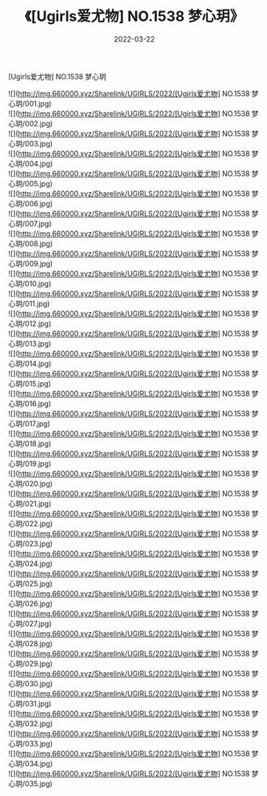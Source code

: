 ﻿---
layout: post
title:  《[Ugirls爱尤物] NO.1538 梦心玥》
date:   2022-03-22
img: http://img.660000.xyz/Sharelink/UGIRLS/2022/[Ugirls爱尤物] NO.1538 梦心玥/000.jpg
categories: [美女, 清纯, 唯美]
---

[Ugirls爱尤物] NO.1538 梦心玥

 ![](http://img.660000.xyz/Sharelink/UGIRLS/2022/[Ugirls爱尤物] NO.1538 梦心玥/001.jpg) <br>![](http://img.660000.xyz/Sharelink/UGIRLS/2022/[Ugirls爱尤物] NO.1538 梦心玥/002.jpg) <br>![](http://img.660000.xyz/Sharelink/UGIRLS/2022/[Ugirls爱尤物] NO.1538 梦心玥/003.jpg) <br>![](http://img.660000.xyz/Sharelink/UGIRLS/2022/[Ugirls爱尤物] NO.1538 梦心玥/004.jpg) <br>![](http://img.660000.xyz/Sharelink/UGIRLS/2022/[Ugirls爱尤物] NO.1538 梦心玥/005.jpg) <br>![](http://img.660000.xyz/Sharelink/UGIRLS/2022/[Ugirls爱尤物] NO.1538 梦心玥/006.jpg) <br>![](http://img.660000.xyz/Sharelink/UGIRLS/2022/[Ugirls爱尤物] NO.1538 梦心玥/007.jpg) <br>![](http://img.660000.xyz/Sharelink/UGIRLS/2022/[Ugirls爱尤物] NO.1538 梦心玥/008.jpg) <br>![](http://img.660000.xyz/Sharelink/UGIRLS/2022/[Ugirls爱尤物] NO.1538 梦心玥/009.jpg) <br>![](http://img.660000.xyz/Sharelink/UGIRLS/2022/[Ugirls爱尤物] NO.1538 梦心玥/010.jpg) <br>![](http://img.660000.xyz/Sharelink/UGIRLS/2022/[Ugirls爱尤物] NO.1538 梦心玥/011.jpg) <br>![](http://img.660000.xyz/Sharelink/UGIRLS/2022/[Ugirls爱尤物] NO.1538 梦心玥/012.jpg) <br>![](http://img.660000.xyz/Sharelink/UGIRLS/2022/[Ugirls爱尤物] NO.1538 梦心玥/013.jpg) <br>![](http://img.660000.xyz/Sharelink/UGIRLS/2022/[Ugirls爱尤物] NO.1538 梦心玥/014.jpg) <br>![](http://img.660000.xyz/Sharelink/UGIRLS/2022/[Ugirls爱尤物] NO.1538 梦心玥/015.jpg) <br>![](http://img.660000.xyz/Sharelink/UGIRLS/2022/[Ugirls爱尤物] NO.1538 梦心玥/016.jpg) <br>![](http://img.660000.xyz/Sharelink/UGIRLS/2022/[Ugirls爱尤物] NO.1538 梦心玥/017.jpg) <br>![](http://img.660000.xyz/Sharelink/UGIRLS/2022/[Ugirls爱尤物] NO.1538 梦心玥/018.jpg) <br>![](http://img.660000.xyz/Sharelink/UGIRLS/2022/[Ugirls爱尤物] NO.1538 梦心玥/019.jpg) <br>![](http://img.660000.xyz/Sharelink/UGIRLS/2022/[Ugirls爱尤物] NO.1538 梦心玥/020.jpg) <br>![](http://img.660000.xyz/Sharelink/UGIRLS/2022/[Ugirls爱尤物] NO.1538 梦心玥/021.jpg) <br>![](http://img.660000.xyz/Sharelink/UGIRLS/2022/[Ugirls爱尤物] NO.1538 梦心玥/022.jpg) <br>![](http://img.660000.xyz/Sharelink/UGIRLS/2022/[Ugirls爱尤物] NO.1538 梦心玥/023.jpg) <br>![](http://img.660000.xyz/Sharelink/UGIRLS/2022/[Ugirls爱尤物] NO.1538 梦心玥/024.jpg) <br>![](http://img.660000.xyz/Sharelink/UGIRLS/2022/[Ugirls爱尤物] NO.1538 梦心玥/025.jpg) <br>![](http://img.660000.xyz/Sharelink/UGIRLS/2022/[Ugirls爱尤物] NO.1538 梦心玥/026.jpg) <br>![](http://img.660000.xyz/Sharelink/UGIRLS/2022/[Ugirls爱尤物] NO.1538 梦心玥/027.jpg) <br>![](http://img.660000.xyz/Sharelink/UGIRLS/2022/[Ugirls爱尤物] NO.1538 梦心玥/028.jpg) <br>![](http://img.660000.xyz/Sharelink/UGIRLS/2022/[Ugirls爱尤物] NO.1538 梦心玥/029.jpg) <br>![](http://img.660000.xyz/Sharelink/UGIRLS/2022/[Ugirls爱尤物] NO.1538 梦心玥/030.jpg) <br>![](http://img.660000.xyz/Sharelink/UGIRLS/2022/[Ugirls爱尤物] NO.1538 梦心玥/031.jpg) <br>![](http://img.660000.xyz/Sharelink/UGIRLS/2022/[Ugirls爱尤物] NO.1538 梦心玥/032.jpg) <br>![](http://img.660000.xyz/Sharelink/UGIRLS/2022/[Ugirls爱尤物] NO.1538 梦心玥/033.jpg) <br>![](http://img.660000.xyz/Sharelink/UGIRLS/2022/[Ugirls爱尤物] NO.1538 梦心玥/034.jpg) <br>![](http://img.660000.xyz/Sharelink/UGIRLS/2022/[Ugirls爱尤物] NO.1538 梦心玥/035.jpg) <br>